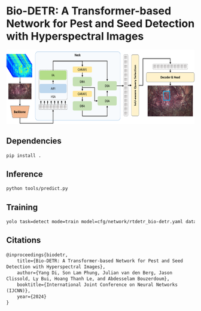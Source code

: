 # Bio-DETR: A Transformer-based Network for Pest and Seed Detection with Hyperspectral Images

<img src="https://github.com/yangdi-cv/Bio-DETR/blob/master/network/bio-detr.png?raw=true" height="200"/>

## Dependencies
```sh
pip install .
```

## Inference
```sh
python tools/predict.py
```

## Training
```sh
yolo task=detect mode=train model=cfg/network/rtdetr_bio-detr.yaml data=cfg/dataset/hsi-bio.yaml batch=16 epochs=300
```

## Citations
```
@inproceedings{biodetr,
    title={Bio-DETR: A Transformer-based Network for Pest and Seed Detection with Hyperspectral Images},
    author={Yang Di, Son Lam Phung, Julian van den Berg, Jason Clissold, Ly Bui, Hoang Thanh Le, and Abdesselam Bouzerdoum},
    booktitle={International Joint Conference on Neural Networks (IJCNN)},
    year={2024}
}
```
